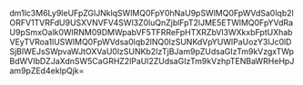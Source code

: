 dm1lc3M6Ly9leUFpZGlJNklqSWlMQ0FpY0hNaU9pSWlMQ0FpWVdSa0lqb2lORFV1TVRFdU9USXVNVFV4SWl3Z0luQnZjblFpT2lJME5ETWlMQ0FpYVdRaU9pSmxOalk0WlRNM09DMWpabVF5TFRReFpHTXRZbVl3WXkxbFptUXhabVEyTVRoa1lUSWlMQ0FpWVdsa0lqb2lNQ0lzSUNKdVpYUWlPaUozY3lJc0lDSjBlWEJsSWpvaWJtOXVaU0lzSUNKb2IzTjBJam9pZUdsaGIzTm9kVzgxTWpBdWVIbDZJaXdnSW5CaGRHZ2lPaUl2ZUdsaGIzTm9kVzhpTENBaWRHeHpJam9pZEd4eklpQjk=
